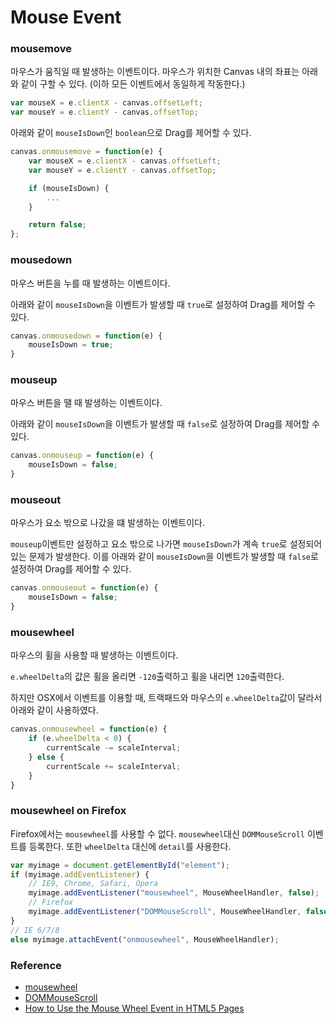 # Mouse Event

### mousemove

마우스가 움직일 때 발생하는 이벤트이다.
마우스가 위치한 Canvas 내의 좌표는 아래와 같이 구할 수 있다. (이하 모든 이벤트에서 동일하게 작동한다.)

```javascript
var mouseX = e.clientX - canvas.offsetLeft;
var mouseY = e.clientY - canvas.offsetTop;
```

아래와 같이 ``mouseIsDown``인 ``boolean``으로 Drag를 제어할 수 있다.

```javascript
canvas.onmousemove = function(e) {
    var mouseX = e.clientX - canvas.offsetLeft;
    var mouseY = e.clientY - canvas.offsetTop;

    if (mouseIsDown) {
        ...
    }

    return false;
};
```

### mousedown

마우스 버튼을 누를 때 발생하는 이벤트이다.

아래와 같이 ``mouseIsDown``을 이벤트가 발생할 때 ``true``로 설정하여 Drag를 제어할 수 있다.

```javascript
canvas.onmousedown = function(e) {
    mouseIsDown = true;
}
```

### mouseup

마우스 버튼을 땔 때 발생하는 이벤트이다.

아래와 같이 ``mouseIsDown``을 이벤트가 발생할 때 ``false``로 설정하여 Drag를 제어할 수 있다.

```javascript
canvas.onmouseup = function(e) {
    mouseIsDown = false;
}
```

### mouseout

마우스가 요소 밖으로 나갔을 떄 발생하는 이벤트이다.

``mouseup``이벤트만 설정하고 요소 밖으로 나가면 ``mouseIsDown``가 계속 ``true``로 설정되어 있는 문제가 발생한다. 이를 아래와 같이 ``mouseIsDown``을 이벤트가 발생할 때 ``false``로 설정하여 Drag를 제어할 수 있다.

```javascript
canvas.onmouseout = function(e) {
    mouseIsDown = false;
}
```

### mousewheel

마우스의 휠을 사용할 때 발생하는 이벤트이다.

``e.wheelDelta``의 값은 휠을 올리면 ``-120``출력하고 휠을 내리면 ``120``출력한다.

하지만 OSX에서 이벤트를 이용할 때, 트랙패드와 마우스의 ``e.wheelDelta``값이 달라서 아래와 같이 사용하였다.

```javascript
canvas.onmousewheel = function(e) {
    if (e.wheelDelta < 0) {
        currentScale -= scaleInterval;
    } else {
        currentScale += scaleInterval;
    }
}
```

### mousewheel on Firefox

Firefox에서는 ``mousewheel``를 사용할 수 없다. ``mousewheel``대신 ``DOMMouseScroll`` 이벤트를 등록한다. 또한 ``wheelDelta`` 대신에 ``detail``를 사용한다.

```javascript
var myimage = document.getElementById("element");
if (myimage.addEventListener) {
	// IE9, Chrome, Safari, Opera
	myimage.addEventListener("mousewheel", MouseWheelHandler, false);
	// Firefox
	myimage.addEventListener("DOMMouseScroll", MouseWheelHandler, false);
}
// IE 6/7/8
else myimage.attachEvent("onmousewheel", MouseWheelHandler);
```

### Reference

* [mousewheel](https://developer.mozilla.org/en-US/docs/Web/Events/mousewheel)
* [DOMMouseScroll](https://developer.mozilla.org/en-US/docs/Web/Events/DOMMouseScroll)
* [How to Use the Mouse Wheel Event in HTML5 Pages](https://www.sitepoint.com/html5-javascript-mouse-wheel/)